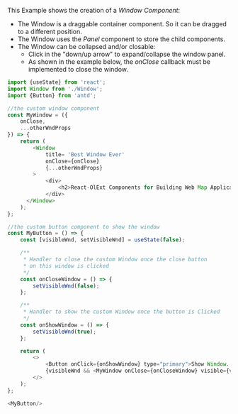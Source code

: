 This Example shows the creation of a *Window Component*:
- The Window is a draggable container component. So it can be dragged to a different position.
- The Window uses the *Panel* component to store the child components.
- The Window can be collapsed and/or closable:
    - Click in the "down/up arrow" to expand/collapse the window panel.
    - As shown in the example below, the *onClose* callback must be implemented to close the window.

```js
import {useState} from 'react';
import Window from './Window';
import {Button} from 'antd';

//the custom window component
const MyWindow = ({
    onClose,
    ...otherWndProps
}) => {
    return (
        <Window
            title= 'Best Window Ever'
            onClose={onClose}
            {...otherWndProps}
        >
            <div>
                <h2>React-OlExt Components for Building Web Map Applications</h2>
            </div>
      </Window>
    );
};

//the custom button component to show the window
const MyButton = () => {
    const [visibleWnd, setVisibleWnd] = useState(false);

    /**
     * Handler to close the custom Window once the close button
     * on this window is clicked
     */
    const onCloseWindow = () => {
        setVisibleWnd(false);
    };

    /**
     * Handler to show the custom Window once the button is Clicked
     */
    const onShowWindow = () => {
        setVisibleWnd(true);
    };

    return (
        <>
            <Button onClick={onShowWindow} type="primary">Show Window...</Button>
            {visibleWnd && <MyWindow onClose={onCloseWindow} visible={visibleWnd}/>}
        </>
    );
};

<MyButton/>
```
